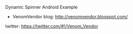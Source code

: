 Dynamic Spinner Android Example

 - VenomVendor
blog: http://venomvendor.blogspot.com/

twitter: https://twitter.com/#!/Venom_Vendor
